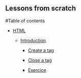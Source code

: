 Lessons from scratch
----

#Table of contents

  + [HTML](./html/2014-09-10-html-an-introduction.markdown#html)

    + [Introduction](./html/2010-09-10-html-an-introduction.markdown#html__introduction)

      + [Create a tag](./html/2014-09-10-html-an-introduction.markdown#html__introduction--createatag)

      + [Close a tag](./html/2014-09-10-html-an-introduction.markdown#html__introduction--closeeatag)

      + [Exercice](./html/2014-09-10-html-an-introduction.markdown#html__introduction--exercice)


